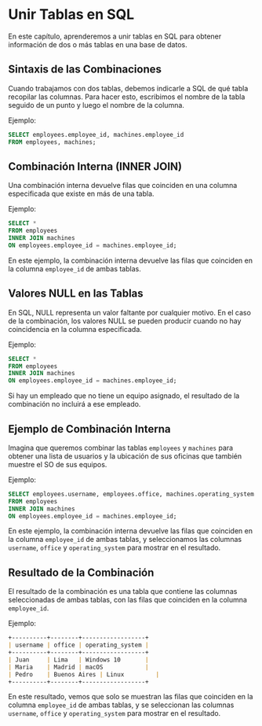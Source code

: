 **Unir Tablas en SQL**
=========================

En este capítulo, aprenderemos a unir tablas en SQL para obtener información de dos o más tablas en una base de datos.

**Sintaxis de las Combinaciones**
-----------------------------

Cuando trabajamos con dos tablas, debemos indicarle a SQL de qué tabla recopilar las columnas. Para hacer esto, escribimos el nombre de la tabla seguido de un punto y luego el nombre de la columna.

Ejemplo:
```sql
SELECT employees.employee_id, machines.employee_id
FROM employees, machines;
```
**Combinación Interna (INNER JOIN)**
---------------------------------

Una combinación interna devuelve filas que coinciden en una columna especificada que existe en más de una tabla.

Ejemplo:
```sql
SELECT *
FROM employees
INNER JOIN machines
ON employees.employee_id = machines.employee_id;
```
En este ejemplo, la combinación interna devuelve las filas que coinciden en la columna `employee_id` de ambas tablas.

**Valores NULL en las Tablas**
-----------------------------

En SQL, NULL representa un valor faltante por cualquier motivo. En el caso de la combinación, los valores NULL se pueden producir cuando no hay coincidencia en la columna especificada.

Ejemplo:
```sql
SELECT *
FROM employees
INNER JOIN machines
ON employees.employee_id = machines.employee_id;
```
Si hay un empleado que no tiene un equipo asignado, el resultado de la combinación no incluirá a ese empleado.

**Ejemplo de Combinación Interna**
---------------------------------

Imagina que queremos combinar las tablas `employees` y `machines` para obtener una lista de usuarios y la ubicación de sus oficinas que también muestre el SO de sus equipos.

Ejemplo:
```sql
SELECT employees.username, employees.office, machines.operating_system
FROM employees
INNER JOIN machines
ON employees.employee_id = machines.employee_id;
```
En este ejemplo, la combinación interna devuelve las filas que coinciden en la columna `employee_id` de ambas tablas, y seleccionamos las columnas `username`, `office` y `operating_system` para mostrar en el resultado.

**Resultado de la Combinación**
------------------------------

El resultado de la combinación es una tabla que contiene las columnas seleccionadas de ambas tablas, con las filas que coinciden en la columna `employee_id`.

Ejemplo:
```markdown
+----------+--------+------------------+
| username | office | operating_system |
+----------+--------+------------------+
| Juan     | Lima   | Windows 10       |
| Maria    | Madrid | macOS            |
| Pedro    | Buenos Aires | Linux         |
+----------+--------+------------------+
```
En este resultado, vemos que solo se muestran las filas que coinciden en la columna `employee_id` de ambas tablas, y se seleccionan las columnas `username`, `office` y `operating_system` para mostrar en el resultado.